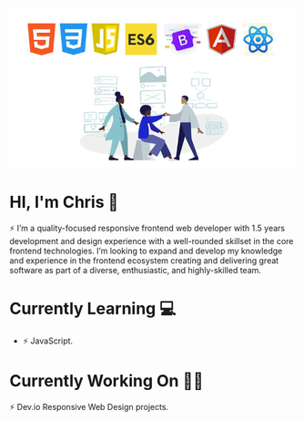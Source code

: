 ![](fewd.jpg)

# HI, I'm Chris 👋

⚡ I’m a quality-focused responsive frontend web developer with 1.5 years development and design experience with a well-rounded skillset in the core frontend technologies. I’m looking to expand and develop my knowledge and experience in the frontend ecosystem creating and delivering great software as part of a diverse, enthusiastic, and highly-skilled team. 

# Currently Learning 💻
- ⚡ JavaScript.

# Currently Working On 👨‍🔧
⚡ Dev.io Responsive Web Design projects.


